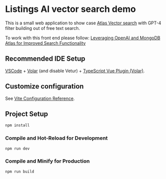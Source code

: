 # Listings AI vector search demo

This is a small web application to show case [Atlas Vector search](https://www.mongodb.com/products/platform/atlas-vector-search) with GPT-4 filter building out of free text search.

To work with this front end please follow: [Leveraging OpenAI and MongoDB Atlas for Improved Search Functionality](https://www.mongodb.com/developer/products/atlas/atlas-vector-search-openai-filtering/)

## Recommended IDE Setup

[VSCode](https://code.visualstudio.com/) + [Volar](https://marketplace.visualstudio.com/items?itemName=Vue.volar) (and disable Vetur) + [TypeScript Vue Plugin (Volar)](https://marketplace.visualstudio.com/items?itemName=Vue.vscode-typescript-vue-plugin).

## Customize configuration

See [Vite Configuration Reference](https://vitejs.dev/config/).

## Project Setup

```sh
npm install
```

### Compile and Hot-Reload for Development

```sh
npm run dev
```

### Compile and Minify for Production

```sh
npm run build
```
